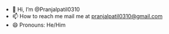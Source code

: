 - 👋 Hi, I’m @Pranjalpatil0310
- 📫 How to reach me mail me at pranjalpatil0310@gmail.com
- 😄 Pronouns: He/Him


<!---
Pranjalpatil0310/Pranjalpatil0310 is a ✨ special ✨ repository because its `README.md` (this file) appears on your GitHub profile.
You can click the Preview link to take a look at your changes.
--->
